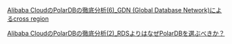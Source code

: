 [Alibaba CloudのPolarDBの徹底分析(6)_GDN (Global Database Network)によるcross region](https://qiita.com/dennis_wang/private/a076d395b24d34f99990)

[Alibaba CloudのPolarDBの徹底分析(2)_RDSよりはなぜPolarDBを選ぶべきか？](https://qiita.com/dennis_wang/items/2b92122841817a2657dd)

